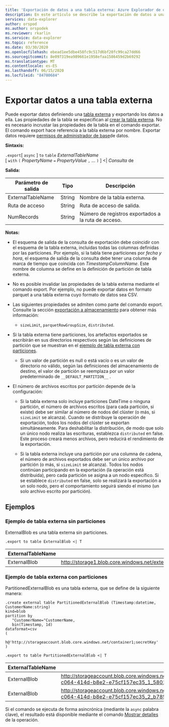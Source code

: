 ```yaml
---
title: 'Exportación de datos a una tabla externa: Azure Explorador de datos'
description: En este artículo se describe la exportación de datos a una tabla externa en Azure Explorador de datos.
services: data-explorer
author: orspod
ms.author: orspodek
ms.reviewer: rkarlin
ms.service: data-explorer
ms.topic: reference
ms.date: 03/30/2020
ms.openlocfilehash: ebead1ee5dbe458fc9c517d6bf20fc99ca27dd66
ms.sourcegitcommit: 8e097319ea989661e1958efaa1586459d2b69292
ms.translationtype: MT
ms.contentlocale: es-ES
ms.lasthandoff: 06/15/2020
ms.locfileid: "84780684"
---
```

# <a name="export-data-to-an-external-table"></a>Exportar datos a una tabla externa

Puede exportar datos definiendo una [tabla externa](../externaltables.md) y exportando los datos a ella.
Las propiedades de la tabla se especifican al [crear la tabla externa](../external-tables-azurestorage-azuredatalake.md#create-or-alter-external-table). No es necesario incrustar las propiedades de la tabla en el comando exportar. El comando export hace referencia a la tabla externa por nombre. Exportar datos requiere [permisos de administrador de base](../access-control/role-based-authorization.md)de datos.

**Sintaxis:**

`.export`[ `async` ] `to` `table` *ExternalTableName* <br>
[ `with` `(` *PropertyName* `=` *PropertyValue* `,` ... `)` ] <| *Consulta* de

**Salida:**

|Parámetro de salida |Tipo |Descripción
|---|---|---
|ExternalTableName  |String |Nombre de la tabla externa.
|Ruta de acceso|String|Ruta de acceso de salida.
|NumRecords|String| Número de registros exportados a la ruta de acceso.

**Notas:**
* El esquema de salida de la consulta de exportación debe coincidir con el esquema de la tabla externa, incluidas todas las columnas definidas por las particiones. Por ejemplo, si la tabla tiene particiones por *fecha y hora*, el esquema de salida de la consulta debe tener una columna de marca de tiempo que coincida con *TimestampColumnName*. Este nombre de columna se define en la definición de partición de tabla externa.

* No es posible invalidar las propiedades de la tabla externa mediante el comando export.
 Por ejemplo, no puede exportar datos en formato parquet a una tabla externa cuyo formato de datos sea CSV.

* Las siguientes propiedades se admiten como parte del comando export. Consulte la sección [exportación a almacenamiento](export-data-to-storage.md) para obtener más información: 
   * `sizeLimit`, `parquetRowGroupSize`, `distributed`.

* Si la tabla externa tiene particiones, los artefactos exportados se escribirán en sus directorios respectivos según las definiciones de partición que se muestran en el [ejemplo de tabla externa con particiones](#partitioned-external-table-example). 
  * Si un valor de partición es null o está vacío o es un valor de directorio no válido, según las definiciones del almacenamiento de destino, el valor de partición se reemplaza por un valor predeterminado de `__DEFAULT_PARTITION__` . 

* El número de archivos escritos por partición depende de la configuración:
   * Si la tabla externa solo incluye particiones DateTime o ninguna partición, el número de archivos escritos (para cada partición, si existe) debe ser similar al número de nodos del clúster (o más, si `sizeLimit` se alcanza). Cuando se distribuye la operación de exportación, todos los nodos del clúster se exportan simultáneamente. Para deshabilitar la distribución, de modo que solo un único nodo realiza las escrituras, establezca `distributed` en false. Este proceso creará menos archivos, pero reducirá el rendimiento de la exportación.

   * Si la tabla externa incluye una partición por una columna de cadena, el número de archivos exportados debe ser un único archivo por partición (o más, si `sizeLimit` se alcanza). Todos los nodos continúan participando en la exportación (la operación está distribuida), pero cada partición se asigna a un nodo específico. Si se establece `distributed` en false, solo se realizará la exportación a un solo nodo, pero el comportamiento seguirá siendo el mismo (un solo archivo escrito por partición).

## <a name="examples"></a>Ejemplos

### <a name="non-partitioned-external-table-example"></a>Ejemplo de tabla externa sin particiones

ExternalBlob es una tabla externa sin particiones. 

```kusto
.export to table ExternalBlob <| T
```

|ExternalTableName|Ruta de acceso|NumRecords|
|---|---|---|
|ExternalBlob|http://storage1.blob.core.windows.net/externaltable1cont1/1_58017c550b384c0db0fea61a8661333e.csv|10|

### <a name="partitioned-external-table-example"></a>Ejemplo de tabla externa con particiones

PartitionedExternalBlob es una tabla externa, que se define de la siguiente manera: 

```kusto
.create external table PartitionedExternalBlob (Timestamp:datetime, CustomerName:string) 
kind=blob
partition by 
   "CustomerName="CustomerName,
   bin(Timestamp, 1d)
dataformat=csv
( 
   h@'http://storageaccount.blob.core.windows.net/container1;secretKey'
)
```

```kusto
.export to table PartitionedExternalBlob <| T
```

|ExternalTableName|Ruta de acceso|NumRecords|
|---|---|---|
|ExternalBlob|http://storageaccount.blob.core.windows.net/container1/CustomerName=customer1/2019/01/01/fa36f35c-c064-414d-b8e2-e75cf157ec35_1_58017c550b384c0db0fea61a8661333e.csv|10|
|ExternalBlob|http://storageaccount.blob.core.windows.net/container1/CustomerName=customer2/2019/01/01/fa36f35c-c064-414d-b8e2-e75cf157ec35_2_b785beec2c004d93b7cd531208424dc9.csv|10|

Si el comando se ejecuta de forma asincrónica (mediante la `async` palabra clave), el resultado está disponible mediante el comando [Mostrar detalles](../operations.md#show-operation-details) de la operación.
